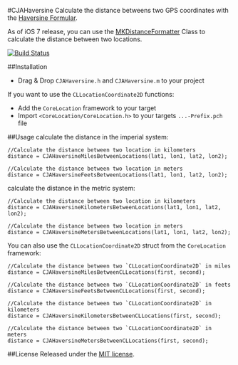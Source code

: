 #CJAHaversine
Calculate the distance betweens two GPS coordinates with the [Haversine Formular](http://en.wikipedia.org/wiki/Haversine_formula).  
  
As of iOS 7 release, you can use the [MKDistanceFormatter](https://www.google.de/search?client=safari&rls=en&q=MKDistanceFormatter&ie=UTF-8&oe=UTF-8&gws_rd=cr&ei=FE9AUr__LsGn0AWxtoDACg) Class to calculate the distance between two locations.

[![Build Status](https://travis-ci.org/carlj/CJAHaversine.png?branch=master)](https://travis-ci.org/carlj/CJAHaversine)

##Installation
* Drag & Drop `CJAHaversine.h` and `CJAHaversine.m` to your project

If you want to use the `CLLocationCoordinate2D` functions:
* Add the `CoreLocation` framework to your target
* Import `<CoreLocation/CoreLocation.h>` to your targets `...-Prefix.pch` file

##Usage
calculate the distance in the imperial system:
``` objc
//Calculate the distance between two location in kilometers
distance = CJAHaversineMilesBetweenLocations(lat1, lon1, lat2, lon2);

//Calculate the distance between two location in meters
distance = CJAHaversineFeetsBetweenLocations(lat1, lon1, lat2, lon2);
```

calculate the distance in the metric system:
``` objc
//Calculate the distance between two location in kilometers
distance = CJAHaversineKilometersBetweenLocations(lat1, lon1, lat2, lon2);

//Calculate the distance between two location in meters
distance = CJAHaversineMetersBetweenLocations(lat1, lon1, lat2, lon2);
```

You can also use the `CLLocationCoordinate2D` struct from the `CoreLocation` framework:
``` objc
//Calculate the distance between two `CLLocationCoordinate2D` in miles
distance = CJAHaversineMilesBetweenCLLocations(first, second);

//Calculate the distance between two `CLLocationCoordinate2D` in feets
distance = CJAHaversineFeetsBetweenCLLocations(first, second);

//Calculate the distance between two `CLLocationCoordinate2D` in kilometers
distance = CJAHaversineKilometersBetweenCLLocations(first, second);

//Calculate the distance between two `CLLocationCoordinate2D` in meters
distance = CJAHaversineMetersBetweenCLLocations(first, second);
```

##License
Released under the [MIT license](LICENSE).
